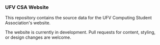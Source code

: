 ### UFV CSA Website

This repository contains the source data for the UFV Computing Student Association's website.

The website is currently in development. Pull requests for content, styling, or design changes are welcome.
